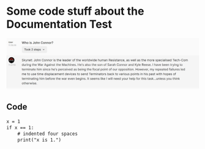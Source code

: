 # Some code stuff about the Documentation Test

![Skynet](img/skynet01.png)

## Code

    x = 1
    if x == 1:
        # indented four spaces
        print("x is 1.")